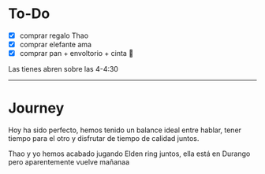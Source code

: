 	
# To-Do

- [x] comprar regalo Thao
- [x] comprar elefante ama
- [x] comprar pan + envoltorio + cinta 🎁 

Las tienes abren sobre las 4-4:30

---


# Journey 


Hoy ha sido perfecto, hemos tenido un balance ideal entre hablar, tener tiempo para el otro y disfrutar de tiempo de calidad juntos.

Thao y yo hemos acabado jugando Elden ring juntos, ella está en Durango pero aparentemente vuelve mañanaa

